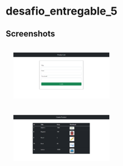# desafio_entregable_5


Screenshots
---------------

<img src="./public/images/createForm.png" height="50%" width="50%" style="padding: 20px;">
<img src="./public/images/productList.png" height="50%" width="50%" style="padding: 20px;">
